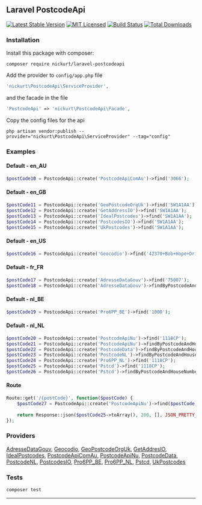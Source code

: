 ## Laravel PostcodeApi

[![Latest Stable Version](https://poser.pugx.org/nickurt/laravel-postcodeapi/v/stable?format=flat-square)](https://packagist.org/packages/nickurt/laravel-postcodeapi)
[![MIT Licensed](https://img.shields.io/badge/license-MIT-brightgreen.svg?style=flat-square)](LICENSE.md)
[![Build Status](https://img.shields.io/travis/nickurt/laravel-postcodeapi/master.svg?style=flat-square)](https://travis-ci.org/nickurt/laravel-postcodeapi)
[![Total Downloads](https://img.shields.io/packagist/dt/nickurt/laravel-postcodeapi.svg?style=flat-square)](https://packagist.org/packages/nickurt/laravel-postcodeapi)

### Installation
Install this package with composer:
```
composer require nickurt/laravel-postcodeapi
```

Add the provider to `config/app.php` file

```php
'nickurt\PostcodeApi\ServiceProvider',
```

and the facade in the file

```php
'PostcodeApi' => 'nickurt\PostcodeApi\Facade',
```

Copy the config files for the api

```
php artisan vendor:publish --provider="nickurt\PostcodeApi\ServiceProvider" --tag="config"
```

### Examples
#### Default - en_AU
```php
$postCode10 = PostcodeApi::create('PostcodeApiComAu')->find('3066');
```
#### Default - en_GB
```php
$postCode11 = PostcodeApi::create('GeoPostcodeOrgUk')->find('SW1A1AA');
$postCode12 = PostcodeApi::create('GetAddressIO')->find('SW1A1AA');
$postCode13 = PostcodeApi::create('IdealPostcodes')->find('SW1A1AA');
$postCode14 = PostcodeApi::create('PostcodesIO')->find('SW1A1AA');
$postCode15 = PostcodeApi::create('UkPostcodes')->find('SW1A1AA');
```
#### Default - en_US
```php
$postCode16 = PostcodeApi::create('Geocodio')->find('42370+Bob+Hope+Drive,+Rancho+Mirage+CA');
```
#### Default - fr_FR
```php
$postCode17 = PostcodeApi::create('AdresseDataGouv')->find('75007');
$postCode18 = PostcodeApi::create('AdresseDataGouv')->findByPostcodeAndHouseNumber('75007', '5 Avenue Anatole France');
```
#### Default - nl_BE
```php
$postCode19 = PostcodeApi::create('Pro6PP_BE')->find('1000');
```
#### Default - nl_NL
```php
$postCode20 = PostcodeApi::create('PostcodeApiNu')->find('1118CP');
$postCode21 = PostcodeApi::create('PostcodeApiNu')->findByPostcodeAndHouseNumber('1118CP', '202');
$postCode22 = PostcodeApi::create('PostcodeData')->findByPostcodeAndHouseNumber('1118CP', '202');
$postCode23 = PostcodeApi::create('PostcodeNL')->findByPostcodeAndHouseNumber('1118CP', '202');
$postCode24 = PostcodeApi::create('Pro6PP_NL')->find('1118CP');
$postCode25 = PostcodeApi::create('Pstcd')->find('1118CP');
$postCode26 = PostcodeApi::create('Pstcd')->findByPostcodeAndHouseNumber('1118CP', '202');
```
#### Route
```php
Route::get('/{postCode}', function($postCode) {
    $postCode27 = PostcodeApi::create('PostcodeApiNu')->find($postCode);
    
    return Response::json($postCode25->toArray(), 200, [], JSON_PRETTY_PRINT);
});
```

### Providers
[AdresseDataGouv](https://adresse.data.gouv.fr/), [Geocodio](http://geocod.io/), [GeoPostcodeOrgUk](http://www.geopostcode.org.uk/), [GetAddresIO](https://getaddress.io/), [IdealPostcodes](https://ideal-postcodes.co.uk/), [PostcodeApiComAu](http://postcodeapi.com.au/), [PostcodeApiNu](http://www.postcodeapi.nu/), [PostcodeData](http://www.postcodedata.nl/), [PostcodeNL](http://www.postcode.nl), [PostcodesIO](https://api.postcodes.io/), [Pro6PP_BE](https://www.pro6pp.nl), [Pro6PP_NL](https://www.pro6pp.nl), [Pstcd](http://www.pstcd.nl/), [UkPostcodes](http://uk-postcodes.com/postcode/)

### Tests
```sh
composer test
```

- - - 